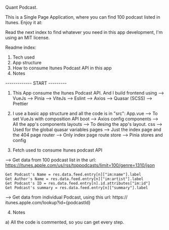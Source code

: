Quant Podcast.

This is a Single Page Application, where you can find 100 podcast listed in Itunes. Enjoy it at: 

Read the next index to find whatever you need in this app development, I'm using an MIT license.

Readme index:
1. Tech used
2. App structure
3. How to consume Itunes Podcast API in this app
4. Notes

------------- START ---------

1. This App consume the Itunes Podcast API. And I build frontend using
--> VueJs
--> Pinia
--> ViteJs
--> Eslint
--> Axios
--> Quasar (SCSS)
--> Prettier

2. I use a basic app structure and all the code is in "src":
    App.vue     --> To set VueJs with composition API
    boot        --> Axios config
    components  --> All the app's components
    layouts     --> To desing the app's layout.
    css         --> Used for the global quasar variables
    pages       --> Just the index page and the 404 page
    router      --> Only index page route
    store       --> Pinia stores and config


3. Fetch used to consume Itunes podcast API

--> Get data from 100 podcast list in the url: https://itunes.apple.com/us/rss/toppodcasts/limit=100/genre=1310/json

    Get Podcast's Name = res.data.feed.entry[n]["im:name"].label
    Get Author's Name = res.data.feed.entry[n]["im:artist"].label
    Get Podcast's ID = res.data.feed.entry[n].id.attributes["im:id"]
    Get Podcast's summary = res.data.feed.entry[n]["summary"].label

--> Get data from individual Podcast, using this url: https://
itunes.apple.com/lookup?id={podcastId}

4. Notes

a) All the code is commented, so you can get every step.